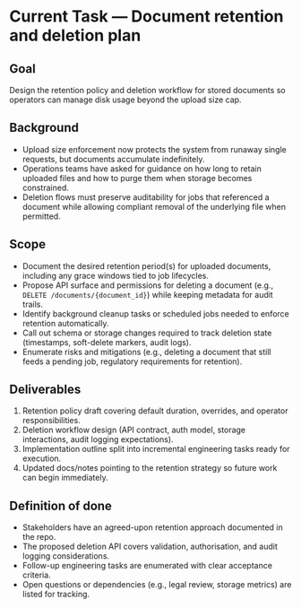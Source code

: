 # Current Task — Document retention and deletion plan

## Goal
Design the retention policy and deletion workflow for stored documents so operators can manage disk usage beyond the upload
size cap.

## Background
- Upload size enforcement now protects the system from runaway single requests, but documents accumulate indefinitely.
- Operations teams have asked for guidance on how long to retain uploaded files and how to purge them when storage becomes
  constrained.
- Deletion flows must preserve auditability for jobs that referenced a document while allowing compliant removal of the
  underlying file when permitted.

## Scope
- Document the desired retention period(s) for uploaded documents, including any grace windows tied to job lifecycles.
- Propose API surface and permissions for deleting a document (e.g., `DELETE /documents/{document_id}`) while keeping metadata
  for audit trails.
- Identify background cleanup tasks or scheduled jobs needed to enforce retention automatically.
- Call out schema or storage changes required to track deletion state (timestamps, soft-delete markers, audit logs).
- Enumerate risks and mitigations (e.g., deleting a document that still feeds a pending job, regulatory requirements for
  retention).

## Deliverables
1. Retention policy draft covering default duration, overrides, and operator responsibilities.
2. Deletion workflow design (API contract, auth model, storage interactions, audit logging expectations).
3. Implementation outline split into incremental engineering tasks ready for execution.
4. Updated docs/notes pointing to the retention strategy so future work can begin immediately.

## Definition of done
- Stakeholders have an agreed-upon retention approach documented in the repo.
- The proposed deletion API covers validation, authorisation, and audit logging considerations.
- Follow-up engineering tasks are enumerated with clear acceptance criteria.
- Open questions or dependencies (e.g., legal review, storage metrics) are listed for tracking.
